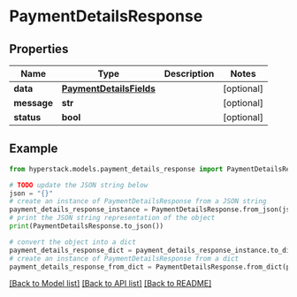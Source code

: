 # PaymentDetailsResponse


## Properties

Name | Type | Description | Notes
------------ | ------------- | ------------- | -------------
**data** | [**PaymentDetailsFields**](PaymentDetailsFields.md) |  | [optional] 
**message** | **str** |  | [optional] 
**status** | **bool** |  | [optional] 

## Example

```python
from hyperstack.models.payment_details_response import PaymentDetailsResponse

# TODO update the JSON string below
json = "{}"
# create an instance of PaymentDetailsResponse from a JSON string
payment_details_response_instance = PaymentDetailsResponse.from_json(json)
# print the JSON string representation of the object
print(PaymentDetailsResponse.to_json())

# convert the object into a dict
payment_details_response_dict = payment_details_response_instance.to_dict()
# create an instance of PaymentDetailsResponse from a dict
payment_details_response_from_dict = PaymentDetailsResponse.from_dict(payment_details_response_dict)
```
[[Back to Model list]](../README.md#documentation-for-models) [[Back to API list]](../README.md#documentation-for-api-endpoints) [[Back to README]](../README.md)


